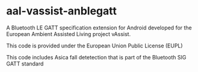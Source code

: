 aal-vassist-anblegatt
=====================

A Bluetooth LE GATT specification extension  for Android developed for the European Ambient Assisted Living project vAssist.

This code is provided under the European Union Public License (EUPL)

This code includes Asica fall detetection that is part of the Bluetooth SIG GATT standard

